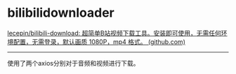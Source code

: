 # bilibilidownloader

[lecepin/bilibili-download: 超简单B站视频下载工具。安装即可使用，无需任何环境配置，无需登录，默认画质 1080P，mp4 格式。 (github.com)](https://github.com/lecepin/bilibili-download)

---

使用了两个axios分别对于音频和视频进行下载。
